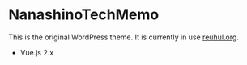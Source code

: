 # NanashinoTechMemo

This is the original WordPress theme.
It is currently in use [reuhul.org](https://reuhul.org).

* Vue.js 2.x
